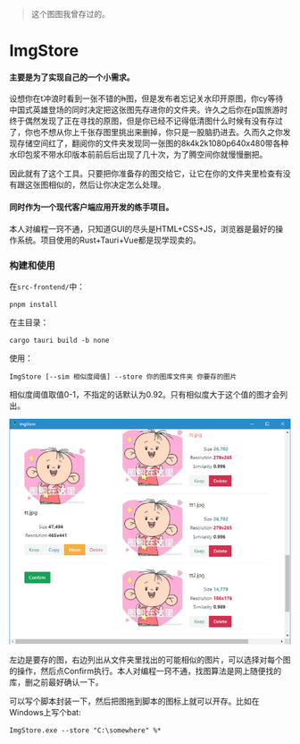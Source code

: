 > 这个图图我曾存过的。

# ImgStore

#### 主要是为了实现自己的一个小需求。

设想你在t冲浪时看到一张不错的~~h~~图，但是发布者忘记关水印开原图，你cy等待中国式英雄登场的同时决定把这张图先存进你的文件夹。许久之后你在p国旅游时终于偶然发现了正在寻找的原图，但是你已经不记得低清图什么时候有没有存过了，你也不想从你上千张存图里挑出来删掉，你只是一股脑扔进去。久而久之你发现存储空间红了，翻阅你的文件夹发现同一张图的8k4k2k1080p640x480带各种水印包浆不带水印版本前前后后出现了几十次，为了腾空间你就慢慢删把。

因此就有了这个工具。只要把你准备存的图交给它，让它在你的文件夹里检查有没有跟这张图相似的，然后让你决定怎么处理。

#### 同时作为一个现代客户端应用开发的练手项目。

本人对编程一窍不通，只知道GUI的尽头是HTML+CSS+JS，浏览器是最好的操作系统。项目使用的Rust+Tauri+Vue都是现学现卖的。

### 构建和使用

在`src-frontend/`中：

```
pnpm install
```

在主目录：

```
cargo tauri build -b none
```

使用：

```
ImgStore [--sim 相似度阈值] --store 你的图库文件夹 你要存的图片
```

相似度阈值取值0-1，不指定的话默认为0.92。只有相似度大于这个值的图才会列出。

![效果](assets/demo.png)

左边是要存的图，右边列出从文件夹里找出的可能相似的图片，可以选择对每个图的操作，然后点Confirm执行。本人对编程一窍不通，找图算法是网上随便找的库，删之前最好确认一下。

可以写个脚本封装一下，然后把图拖到脚本的图标上就可以开存。比如在Windows上写个bat:

```
ImgStore.exe --store "C:\somewhere" %*
```
